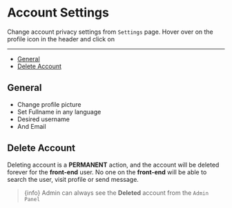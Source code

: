 # Account Settings

Change account privacy settings from `Settings` page. Hover over on the profile icon in the header and click on <larecipe-badge type="primary" circle icon="fa fa-cog"></larecipe-badge>

---

- [General](#General)
- [Delete Account](#Delete-Account)


<a name="General"></a>
## General

- Change profile picture
- Set Fullname in any language
- Desired username
- And Email



<a name="Delete-Account"></a>
## Delete Account

Deleting account is a **PERMANENT** action, and the account will be deleted forever for the **front-end** user. No one on the **front-end** will be able to search the user, visit profile or send message.


> {info} Admin can always see the **Deleted** account from the `Admin Panel`